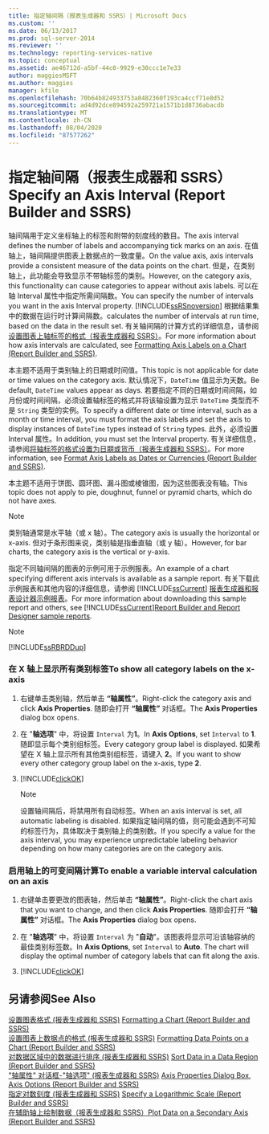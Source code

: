 ```yaml
---
title: 指定轴间隔（报表生成器和 SSRS）| Microsoft Docs
ms.custom: ''
ms.date: 06/13/2017
ms.prod: sql-server-2014
ms.reviewer: ''
ms.technology: reporting-services-native
ms.topic: conceptual
ms.assetid: ae46712d-a5bf-44c0-9929-e30ccc1e7e33
author: maggiesMSFT
ms.author: maggies
manager: kfile
ms.openlocfilehash: 70b64b824933753a8482360f193ca4ccf71e8d52
ms.sourcegitcommit: ad4d92dce894592a259721a1571b1d8736abacdb
ms.translationtype: MT
ms.contentlocale: zh-CN
ms.lasthandoff: 08/04/2020
ms.locfileid: "87577262"
---
```

# <a name="specify-an-axis-interval-report-builder-and-ssrs"></a><span data-ttu-id="1bb5d-102">指定轴间隔（报表生成器和 SSRS）</span><span class="sxs-lookup"><span data-stu-id="1bb5d-102">Specify an Axis Interval (Report Builder and SSRS)</span></span>
  <span data-ttu-id="1bb5d-103">轴间隔用于定义坐标轴上的标签和附带的刻度线的数目。</span><span class="sxs-lookup"><span data-stu-id="1bb5d-103">The axis interval defines the number of labels and accompanying tick marks on an axis.</span></span> <span data-ttu-id="1bb5d-104">在值轴上，轴间隔提供图表上数据点的一致度量。</span><span class="sxs-lookup"><span data-stu-id="1bb5d-104">On the value axis, axis intervals provide a consistent measure of the data points on the chart.</span></span> <span data-ttu-id="1bb5d-105">但是，在类别轴上，此功能会导致显示不带轴标签的类别。</span><span class="sxs-lookup"><span data-stu-id="1bb5d-105">However, on the category axis, this functionality can cause categories to appear without axis labels.</span></span> <span data-ttu-id="1bb5d-106">可以在轴 Interval 属性中指定所需间隔数。</span><span class="sxs-lookup"><span data-stu-id="1bb5d-106">You can specify the number of intervals you want in the axis Interval property.</span></span> [!INCLUDE[ssRSnoversion](../../includes/ssrsnoversion-md.md)] <span data-ttu-id="1bb5d-107">根据结果集中的数据在运行时计算间隔数。</span><span class="sxs-lookup"><span data-stu-id="1bb5d-107">calculates the number of intervals at run time, based on the data in the result set.</span></span> <span data-ttu-id="1bb5d-108">有关轴间隔的计算方式的详细信息，请参阅[设置图表上轴标签的格式（报表生成器和 SSRS）](formatting-axis-labels-on-a-chart-report-builder-and-ssrs.md)。</span><span class="sxs-lookup"><span data-stu-id="1bb5d-108">For more information about how axis intervals are calculated, see [Formatting Axis Labels on a Chart &#40;Report Builder and SSRS&#41;](formatting-axis-labels-on-a-chart-report-builder-and-ssrs.md).</span></span>  
  
 <span data-ttu-id="1bb5d-109">本主题不适用于类别轴上的日期或时间值。</span><span class="sxs-lookup"><span data-stu-id="1bb5d-109">This topic is not applicable for date or time values on the category axis.</span></span> <span data-ttu-id="1bb5d-110">默认情况下，`DateTime` 值显示为天数。</span><span class="sxs-lookup"><span data-stu-id="1bb5d-110">Be default, `DateTime` values appear as days.</span></span> <span data-ttu-id="1bb5d-111">若要指定不同的日期或时间间隔，如月份或时间间隔，必须设置轴标签的格式并将该轴设置为显示 `DateTime` 类型而不是 `String` 类型的实例。</span><span class="sxs-lookup"><span data-stu-id="1bb5d-111">To specify a different date or time interval, such as a month or time interval, you must format the axis labels and set the axis to display instances of `DateTime` types instead of `String` types.</span></span> <span data-ttu-id="1bb5d-112">此外，必须设置 Interval 属性。</span><span class="sxs-lookup"><span data-stu-id="1bb5d-112">In addition, you must set the Interval property.</span></span> <span data-ttu-id="1bb5d-113">有关详细信息，请参阅[将轴标签的格式设置为日期或货币（报表生成器和 SSRS）](format-axis-labels-as-dates-or-currencies-report-builder-and-ssrs.md)。</span><span class="sxs-lookup"><span data-stu-id="1bb5d-113">For more information, see [Format Axis Labels as Dates or Currencies &#40;Report Builder and SSRS&#41;](format-axis-labels-as-dates-or-currencies-report-builder-and-ssrs.md).</span></span>  
  
 <span data-ttu-id="1bb5d-114">本主题不适用于饼图、圆环图、漏斗图或棱锥图，因为这些图表没有轴。</span><span class="sxs-lookup"><span data-stu-id="1bb5d-114">This topic does not apply to pie, doughnut, funnel or pyramid charts, which do not have axes.</span></span>  
  
> [!NOTE]  
>  <span data-ttu-id="1bb5d-115">类别轴通常是水平轴（或 x 轴）。</span><span class="sxs-lookup"><span data-stu-id="1bb5d-115">The category axis is usually the horizontal or x-axis.</span></span> <span data-ttu-id="1bb5d-116">但对于条形图来说，类别轴是指垂直轴（或 y 轴）。</span><span class="sxs-lookup"><span data-stu-id="1bb5d-116">However, for bar charts, the category axis is the vertical or y-axis.</span></span>  
  
 <span data-ttu-id="1bb5d-117">指定不同轴间隔的图表的示例可用于示例报表。</span><span class="sxs-lookup"><span data-stu-id="1bb5d-117">An example of a chart specifying different axis intervals is available as a sample report.</span></span> <span data-ttu-id="1bb5d-118">有关下载此示例报表和其他内容的详细信息，请参阅 [!INCLUDE[ssCurrent](../../includes/sscurrent-md.md)] [报表生成器和报表设计器示例报表](https://go.microsoft.com/fwlink/?LinkId=198283)。</span><span class="sxs-lookup"><span data-stu-id="1bb5d-118">For more information about downloading this sample report and others, see [!INCLUDE[ssCurrent](../../includes/sscurrent-md.md)][Report Builder and Report Designer sample reports](https://go.microsoft.com/fwlink/?LinkId=198283).</span></span>  
  
> [!NOTE]  
>  [!INCLUDE[ssRBRDDup](../../includes/ssrbrddup-md.md)]  
  
### <a name="to-show-all-category-labels-on-the-x-axis"></a><span data-ttu-id="1bb5d-119">在 X 轴上显示所有类别标签</span><span class="sxs-lookup"><span data-stu-id="1bb5d-119">To show all category labels on the x-axis</span></span>  
  
1.  <span data-ttu-id="1bb5d-120">右键单击类别轴，然后单击 **“轴属性”**。</span><span class="sxs-lookup"><span data-stu-id="1bb5d-120">Right-click the category axis and click **Axis Properties**.</span></span> <span data-ttu-id="1bb5d-121">随即会打开 **“轴属性”** 对话框。</span><span class="sxs-lookup"><span data-stu-id="1bb5d-121">The **Axis Properties** dialog box opens.</span></span>  
  
2.  <span data-ttu-id="1bb5d-122">在 "**轴选项**" 中，将设置 `Interval` 为**1**。</span><span class="sxs-lookup"><span data-stu-id="1bb5d-122">In **Axis Options**, set `Interval` to **1**.</span></span> <span data-ttu-id="1bb5d-123">随即显示每个类别组标签。</span><span class="sxs-lookup"><span data-stu-id="1bb5d-123">Every category group label is displayed.</span></span> <span data-ttu-id="1bb5d-124">如果希望在 X 轴上显示所有其他类别组标签，请键入 **2**。</span><span class="sxs-lookup"><span data-stu-id="1bb5d-124">If you want to show every other category group label on the x-axis, type **2**.</span></span>  
  
3.  [!INCLUDE[clickOK](../../includes/clickok-md.md)]  
  
    > [!NOTE]  
    >  <span data-ttu-id="1bb5d-125">设置轴间隔后，将禁用所有自动标签。</span><span class="sxs-lookup"><span data-stu-id="1bb5d-125">When an axis interval is set, all automatic labeling is disabled.</span></span> <span data-ttu-id="1bb5d-126">如果指定轴间隔的值，则可能会遇到不可知的标签行为，具体取决于类别轴上的类别数。</span><span class="sxs-lookup"><span data-stu-id="1bb5d-126">If you specify a value for the axis interval, you may experience unpredictable labeling behavior depending on how many categories are on the category axis.</span></span>  
  
### <a name="to-enable-a-variable-interval-calculation-on-an-axis"></a><span data-ttu-id="1bb5d-127">启用轴上的可变间隔计算</span><span class="sxs-lookup"><span data-stu-id="1bb5d-127">To enable a variable interval calculation on an axis</span></span>  
  
1.  <span data-ttu-id="1bb5d-128">右键单击要更改的图表轴，然后单击 **“轴属性”**。</span><span class="sxs-lookup"><span data-stu-id="1bb5d-128">Right-click the chart axis that you want to change, and then click **Axis Properties**.</span></span> <span data-ttu-id="1bb5d-129">随即会打开 **“轴属性”** 对话框。</span><span class="sxs-lookup"><span data-stu-id="1bb5d-129">The **Axis Properties** dialog box opens.</span></span>  
  
2.  <span data-ttu-id="1bb5d-130">在 "**轴选项**" 中，将设置 `Interval` 为 "**自动**"。该图表将显示可沿该轴容纳的最佳类别标签数。</span><span class="sxs-lookup"><span data-stu-id="1bb5d-130">In **Axis Options**, set `Interval` to **Auto**. The chart will display the optimal number of category labels that can fit along the axis.</span></span>  
  
3.  [!INCLUDE[clickOK](../../includes/clickok-md.md)]  
  
## <a name="see-also"></a><span data-ttu-id="1bb5d-131">另请参阅</span><span class="sxs-lookup"><span data-stu-id="1bb5d-131">See Also</span></span>  
 <span data-ttu-id="1bb5d-132">[设置图表格式 &#40;报表生成器和 SSRS&#41;](formatting-a-chart-report-builder-and-ssrs.md) </span><span class="sxs-lookup"><span data-stu-id="1bb5d-132">[Formatting a Chart &#40;Report Builder and SSRS&#41;](formatting-a-chart-report-builder-and-ssrs.md) </span></span>  
 <span data-ttu-id="1bb5d-133">[设置图表上数据点的格式 &#40;报表生成器和 SSRS&#41;](formatting-data-points-on-a-chart-report-builder-and-ssrs.md) </span><span class="sxs-lookup"><span data-stu-id="1bb5d-133">[Formatting Data Points on a Chart &#40;Report Builder and SSRS&#41;](formatting-data-points-on-a-chart-report-builder-and-ssrs.md) </span></span>  
 <span data-ttu-id="1bb5d-134">[对数据区域中的数据进行排序 &#40;报表生成器和 SSRS&#41;](sort-data-in-a-data-region-report-builder-and-ssrs.md) </span><span class="sxs-lookup"><span data-stu-id="1bb5d-134">[Sort Data in a Data Region &#40;Report Builder and SSRS&#41;](sort-data-in-a-data-region-report-builder-and-ssrs.md) </span></span>  
 <span data-ttu-id="1bb5d-135">["轴属性" 对话框-"轴选项" &#40;报表生成器和 SSRS&#41;](../axis-properties-dialog-box-axis-options-report-builder-and-ssrs.md) </span><span class="sxs-lookup"><span data-stu-id="1bb5d-135">[Axis Properties Dialog Box, Axis Options &#40;Report Builder and SSRS&#41;](../axis-properties-dialog-box-axis-options-report-builder-and-ssrs.md) </span></span>  
 <span data-ttu-id="1bb5d-136">[指定对数刻度 &#40;报表生成器和 SSRS&#41;](specify-a-logarithmic-scale-report-builder-and-ssrs.md) </span><span class="sxs-lookup"><span data-stu-id="1bb5d-136">[Specify a Logarithmic Scale &#40;Report Builder and SSRS&#41;](specify-a-logarithmic-scale-report-builder-and-ssrs.md) </span></span>  
 [<span data-ttu-id="1bb5d-137">在辅助轴上绘制数据（报表生成器和 SSRS）</span><span class="sxs-lookup"><span data-stu-id="1bb5d-137">Plot Data on a Secondary Axis &#40;Report Builder and SSRS&#41;</span></span>](plot-data-on-a-secondary-axis-report-builder-and-ssrs.md)  
  
  
